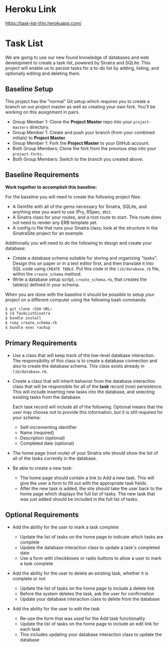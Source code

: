 # Heroku Link
https://task-list-thjn.herokuapp.com/

# Task List
We are going to use our new found knowledge of databases and web development to create a task list, powered by Sinatra and SQLite. This project will enable us to persist tasks for a to-do list by adding, listing, and optionally editing and deleting them.

## Baseline Setup
This project has the "normal" Git setup which requires you to create a branch on our project master as well as creating your own fork.
You'll be working on this assignment in pairs.  
- Group Member 1: Clone the **Project Master** repo into your `project-masters` directory.  
- Group Member 1: Create and push your branch (from your combined initials) to **Project Master**.  
- Group Member 1: Fork the **Project Master** to your GitHub account.  
- Both Group Members: Clone the fork from the previous step into your `project-forks`.  
- Both Group Members: Switch to the branch you created above.  

## Baseline Requirements
**Work together to accomplish this baseline:**

For the baseline you will need to create the following project files:
- A Gemfile with all of the gems necessary for Sinatra, SQLite, and anything else you want to use (Pry, RSpec, etc).
- A Sinatra class for your routes, and a root route to start. This route does not need to render any ERB template yet.
- A config.ru file that runs your Sinatra class; look at the structure in the SinatraSite project for an example.

Additionally you will need to do the following to design and create your database:
- Create a database schema suitable for storing and organizing "tasks". Design this on paper or in a text editor first, and then translate it into SQL code using `CREATE TABLE`. Put this code in the `lib/database.rb` file, within the `create_schema` method.
- Write a database setup script, `create_schema.rb`, that creates the table(s) defined in your schema.

When you are done with the baseline it should be possible to setup your project on a different computer using the following bash commands:
```bash
$ git clone <SSH URL>
$ cd TaskListSinatra
$ bundle install
$ ruby create_schema.rb
$ bundle exec rackup
```

## Primary Requirements
- Use a class that will keep track of the low-level database interaction. The responsibility of this class is to create a database connection and also to create the database schema. This class exists already in `lib/database.rb`.

- Create a class that will inherit behavior from the database interaction class that will be responsible for all of the **task** record (row) persistence. This will include inserting new tasks into the database, and selecting existing tasks from the database.

  Each task record will include all of the following. Optional means that the _user_ may choose not to provide this information, but it is still required for your schema:
    - Self-incrementing identifier
    - Name (required)
    - Description (optional)
    - Completed date (optional)

- The home page (root route) of your Sinatra site should show the list of all of the tasks currently in the database.

- Be able to create a new task:
  - The home page should contain a link to Add a new task. This will give the user a form to fill out with the appropriate task fields.
  - After the new task is added, the site should take the user back to the home page which displays the full list of tasks. The new task that was just added should be included in the full list of tasks.

## Optional Requirements 
- Add the ability for the user to mark a task complete
  - Update the list of tasks on the home page to indicate which tasks are complete
  - Update the database interaction class to update a task's completed date
  - Use a form with checkboxes or radio buttons to allow a user to mark a task complete

- Add the ability for the user to delete an existing task, whether it is complete or not
  - Update the list of tasks on the home page to include a delete link
  - Before the system deletes the task, ask the user for confirmation
  - Update your database interaction class to delete from the database

- Add the ability for the user to edit the task
  - Re-use the form that was used for the Add task functionality
  - Update the list of tasks on the home page to include an edit link for each task
  - This includes updating your database interaction class to update the database
